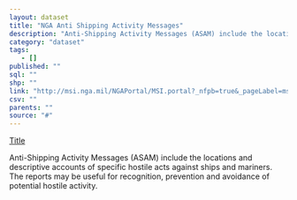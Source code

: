 ```yaml
---
layout: dataset
title: "NGA Anti Shipping Activity Messages"
description: "Anti-Shipping Activity Messages (ASAM) include the locations and descriptive accounts of specific hostile acts against ships and mariners. The reports may be useful for recognition, prevention and avoidance of potential hostile activity. "
category: "dataset"
tags: 
   - []
published: ""
sql: ""
shp: ""
link: "http://msi.nga.mil/NGAPortal/MSI.portal?_nfpb=true&_pageLabel=msi_portal_page_65"
csv: ""
parents: ""
source: "#"
---
```

[Title][source]

[source]: http://msi.nga.mil/NGAPortal/MSI.portal?_nfpb=true&_pageLabel=msi_portal_page_65
<p class='data desc'>Anti-Shipping Activity Messages (ASAM) include the locations and descriptive accounts of specific hostile acts against ships and mariners. The reports may be useful for recognition, prevention and avoidance of potential hostile activity. </p>
